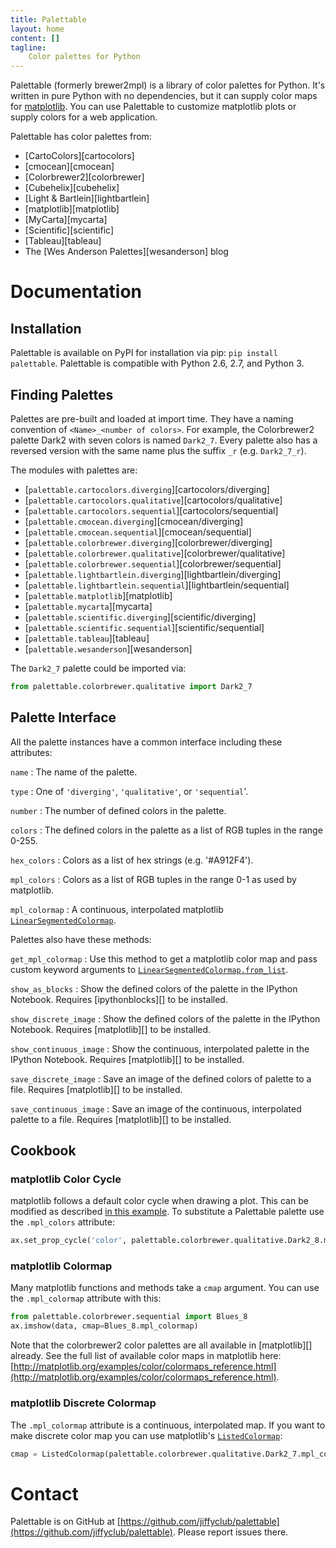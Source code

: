 ```yaml
---
title: Palettable
layout: home
content: []
tagline:
    Color palettes for Python
---
```


Palettable (formerly brewer2mpl) is a library of color palettes for Python.
It's written in pure Python with no dependencies,
but it can supply color maps for [matplotlib](http://matplotlib.org/).
You can use Palettable to customize matplotlib plots or
supply colors for a web application.

Palettable has color palettes from:

- [CartoColors][cartocolors]
- [cmocean][cmocean]
- [Colorbrewer2][colorbrewer]
- [Cubehelix][cubehelix]
- [Light & Bartlein][lightbartlein]
- [matplotlib][matplotlib]
- [MyCarta][mycarta]
- [Scientific][scientific]
- [Tableau][tableau]
- The [Wes Anderson Palettes][wesanderson] blog

# Documentation

## Installation

Palettable is available on PyPI for installation via pip:
`pip install palettable`.
Palettable is compatible with Python 2.6, 2.7, and Python 3.

## Finding Palettes

Palettes are pre-built and loaded at import time.
They have a naming convention of `<Name>_<number of colors>`.
For example, the Colorbrewer2 palette Dark2 with seven colors is
named `Dark2_7`.
Every palette also has a reversed version with the same name plus
the suffix `_r` (e.g. `Dark2_7_r`).

The modules with palettes are:

- [`palettable.cartocolors.diverging`][cartocolors/diverging]
- [`palettable.cartocolors.qualitative`][cartocolors/qualitative]
- [`palettable.cartocolors.sequential`][cartocolors/sequential]
- [`palettable.cmocean.diverging`][cmocean/diverging]
- [`palettable.cmocean.sequential`][cmocean/sequential]
- [`palettable.colorbrewer.diverging`][colorbrewer/diverging]
- [`palettable.colorbrewer.qualitative`][colorbrewer/qualitative]
- [`palettable.colorbrewer.sequential`][colorbrewer/sequential]
- [`palettable.lightbartlein.diverging`][lightbartlein/diverging]
- [`palettable.lightbartlein.sequential`][lightbartlein/sequential]
- [`palettable.matplotlib`][matplotlib]
- [`palettable.mycarta`][mycarta]
- [`palettable.scientific.diverging`][scientific/diverging]
- [`palettable.scientific.sequential`][scientific/sequential]
- [`palettable.tableau`][tableau]
- [`palettable.wesanderson`][wesanderson]

The `Dark2_7` palette could be imported via:

```python
from palettable.colorbrewer.qualitative import Dark2_7
```

## Palette Interface

All the palette instances have a common interface including these attributes:

`name`
:   The name of the palette.

`type`
:   One of `'diverging'`, `'qualitative'`, or `'sequential`'.

`number`
:   The number of defined colors in the palette.

`colors`
:   The defined colors in the palette as a list of RGB tuples
    in the range 0-255.

`hex_colors`
:   Colors as a list of hex strings (e.g. '#A912F4').

`mpl_colors`
:   Colors as a list of RGB tuples in the range 0-1 as used by matplotlib.

`mpl_colormap`
:   A continuous, interpolated matplotlib
    [`LinearSegmentedColormap`](http://matplotlib.org/api/colors_api.html#matplotlib.colors.LinearSegmentedColormap).

Palettes also have these methods:

`get_mpl_colormap`
:   Use this method to get a matplotlib color map and pass custom keyword
    arguments to
    [`LinearSegmentedColormap.from_list`](http://matplotlib.org/api/colors_api.html#matplotlib.colors.LinearSegmentedColormap.from_list).

`show_as_blocks`
:   Show the defined colors of the palette in the IPython Notebook.
    Requires [ipythonblocks][] to be installed.

`show_discrete_image`
:   Show the defined colors of the palette in the IPython Notebook.
    Requires [matplotlib][] to be installed.

`show_continuous_image`
:   Show the continuous, interpolated palette in the IPython Notebook.
    Requires [matplotlib][] to be installed.

`save_discrete_image`
:   Save an image of the defined colors of palette to a file.
    Requires [matplotlib][] to be installed.

`save_continuous_image`
:   Save an image of the continuous, interpolated palette to a file.
    Requires [matplotlib][] to be installed.

## Cookbook

### matplotlib Color Cycle

matplotlib follows a default color cycle when drawing a plot.
This can be modified as described
[in this example](http://matplotlib.org/examples/color/color_cycle_demo.html).
To substitute a Palettable palette use the `.mpl_colors` attribute:

```python
ax.set_prop_cycle('color', palettable.colorbrewer.qualitative.Dark2_8.mpl_colors)
```

### matplotlib Colormap

Many matplotlib functions and methods take a `cmap` argument.
You can use the `.mpl_colormap` attribute with this:

```python
from palettable.colorbrewer.sequential import Blues_8
ax.imshow(data, cmap=Blues_8.mpl_colormap)
```

Note that the colorbrewer2 color palettes are all available in [matplotlib][]
already.
See the full list of available color maps in matplotlib here:
[http://matplotlib.org/examples/color/colormaps_reference.html](http://matplotlib.org/examples/color/colormaps_reference.html).

### matplotlib Discrete Colormap

The `.mpl_colormap` attribute is a continuous, interpolated map.
If you want to make discrete color map you can use matplotlib's
[`ListedColormap`](http://matplotlib.org/api/colors_api.html#matplotlib.colors.ListedColormap):

```python
cmap = ListedColormap(palettable.colorbrewer.qualitative.Dark2_7.mpl_colors)
```

# Contact

Palettable is on GitHub at
[https://github.com/jiffyclub/palettable](https://github.com/jiffyclub/palettable).
Please report issues there.
